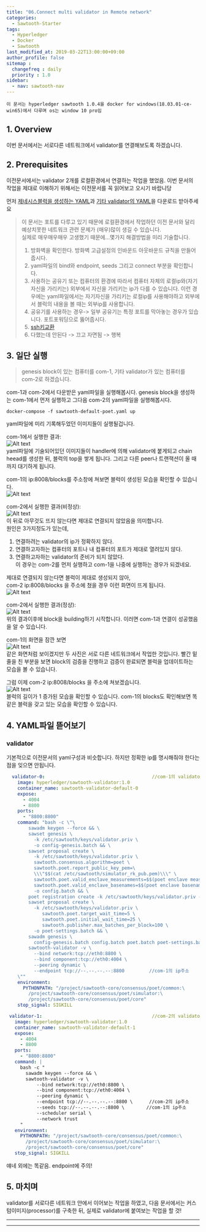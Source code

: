 ```yaml
---
title: "06.Connect multi validator in Remote network"
categories: 
  - Sawtooth-Starter
tags:
  - Hyperledger
  - Docker
  - Sawtooth
last_modified_at: 2019-03-22T13:00:00+09:00
author_profile: false
sitemap :
  changefreq : daily
  priority : 1.0
sidebar:
  - nav: sawtooth-nav
---
```

`이 문서는 hyperledger sawtooth 1.0.4을 docker for windows(18.03.01-ce-win65)에서 다루며 os는 window 10 pro임`


## 1. Overview
이번 문서에서는 서로다른 네트워크에서 validator를 연결해보도록 하겠습니다. 

## 2. Prerequisites

이전문서에서는 validator 2개를 로컬환경에서 연결하는 작업을 했었음. 이번 문서의 작업을 제대로 이해하기 위해서는 이전문서를 꼭 읽어보고 오시기 바랍니당

먼저 [제네시스블럭을 생성하는 YAML](https://github.com/GRuuuuu/sawtooth-starter/blob/master/sawtooth/%2306%20connect%20multi%20validator%20in%20remote/genesis/sawtooth-default-poet.yaml)과 [기타 validator의 YAML](https://github.com/GRuuuuu/sawtooth-starter/blob/master/sawtooth/%2306%20connect%20multi%20validator%20in%20remote/validator/sawtooth-default-poet.yaml)을 다운로드 받아주세요

>이 문서는 포트를 다루고 있기 때문에 로컬환경에서 작업하던 이전 문서와 달리 예상치못한 네트워크 관련 문제가 (매우)많이 생길 수 있습니다.  
실제로 매우매우매우 고생했기 때문에...몇가지 해결방법을 미리 기술합니다.
>
> 1. 방화벽을 확인한다. 방화벽 고급설정의 인바운드 아웃바운드 규칙을 만들어줍시다.
> 2. yaml파일의 bind와 endpoint, seeds 그리고 connect 부분을 확인합니다.
> 3. 사용하는 공유기 또는 컴퓨터의 환경에 따라서 컴퓨터 자체의 로컬ip와(자기 자신을 가리키는) 외부에서 자신을 가리키는 ip가 다를 수 있습니다. 이런 경우에는 yaml파일에서는 자기자신을 가리키는 로컬ip를 사용해야하고 외부에서 블럭의 내용을 볼 때는 외부ip를 사용합니다.
> 4. 공유기를 사용하는 경우-> 일부 공유기는 특정 포트를 막아놓는 경우가 있습니다. 포트포워딩으로 뚫어줍시다.
> 5. [ssh키교환](https://github.com/GRuuuuu/GRuuuuu.github.io/blob/master/_posts/2019-02-19-openshift-rhel01.md#ssh-key-%EA%B5%90%ED%99%98)
> 6. 다했는데 안된다 -> 끄고 자면됨 -> 행복


## 3. 일단 실행

>genesis block이 있는 컴퓨터를 com-1, 기타 validator가 있는 컴퓨터를 com-2로 하겠습니다.

com-1과 com-2에서 다운받은 yaml파일을 실행해봅시다. genesis block을 생성하는 com-1에서 먼저 실행하고 그다음 com-2의 yaml파일을 실행해봅시다.
~~~
docker-compose -f sawtooth-default-poet.yaml up
~~~
yaml파일에 미리 기록해두었던 이미지들이 실행될겁니다. 

com-1에서 실행한 결과:  
![Alt text](https://raw.githubusercontent.com/GRuuuuu/sawtooth-starter/master/sawtooth/%2306%20connect%20multi%20validator%20in%20remote/img/1.png)  
yaml파일에 기술되어있던 이미지들이 handler에 의해 validator에 붙게되고 chain heead를 생성한 뒤, 블럭의 top을 쌓게 됩니다. 그리고 다른 peer나 트랜잭션이 올 때까지 대기하게 됩니다.

com-1의 ip:8008/blocks를 주소창에 쳐보면 블럭이 생성된 모습을 확인할 수 있습니다.  
![Alt text](https://raw.githubusercontent.com/GRuuuuu/sawtooth-starter/master/sawtooth/%2306%20connect%20multi%20validator%20in%20remote/img/2.PNG)

com-2에서 실행한 결과(비정상):  
![Alt text](https://raw.githubusercontent.com/GRuuuuu/sawtooth-starter/master/sawtooth/%2306%20connect%20multi%20validator%20in%20remote/img/3.PNG)  
이 뒤로 아무것도 뜨지 않는다면 제대로 연결되지 않았음을 의미합니다.  
원인은 3가지정도가 있는데,  
1. 연결하려는 validator의 ip가 정확하지 않다.
2. 연결하고자하는 컴퓨터의 포트나 내 컴퓨터의 포트가 제대로 열려있지 않다.
3. 연결하고자하는 validator의 준비가 되지 않았다.  
이 경우는 com-2를 먼저 실행하고 com-1을 나중에 실행하는 경우가 되겠네요.

제대로 연결되지 않는다면 블럭이 제대로 생성되지 않아,  
com-2 ip:8008/blocks 을 주소에 쳤을 경우 이런 화면이 뜨게 됩니다.  
![Alt text](https://raw.githubusercontent.com/GRuuuuu/sawtooth-starter/master/sawtooth/%2306%20connect%20multi%20validator%20in%20remote/img/4.PNG)  

com-2에서 실행한 결과(정상):  
![Alt text](https://raw.githubusercontent.com/GRuuuuu/sawtooth-starter/master/sawtooth/%2306%20connect%20multi%20validator%20in%20remote/img/5.PNG)  
위의 결과이후에 block을 building하기 시작합니다. 이러면 com-1과 연결이 성공했음을 알 수 있습니다.  

com-1의 화면을 잠깐 보면  
![Alt text](https://raw.githubusercontent.com/GRuuuuu/sawtooth-starter/master/sawtooth/%2306%20connect%20multi%20validator%20in%20remote/img/6.PNG)  
같은 화면처럼 보이겠지만 두 사진은 서로 다른 네트워크에서 작업한 것입니다. 빨간 밑줄을 친 부분을 보면 block의 검증을 진행하고 검증이 완료되면 블럭을 업데이트하는 모습을 볼 수 있습니다.

그럼 이제 com-2 ip:8008/blocks 을 주소에 쳐보겠습니다.  
![Alt text](https://raw.githubusercontent.com/GRuuuuu/sawtooth-starter/master/sawtooth/%2306%20connect%20multi%20validator%20in%20remote/img/7.PNG)  
블럭의 길이가 1 증가된 모습을 확인할 수 있습니다. com-1의 blocks도 확인해보면 똑같은 블럭을 갖고 있는 모습을 확인할 수 있습니다.



## 4. YAML파일 뜯어보기

### validator
기본적으로 이전문서의 yaml구성과 비슷합니다. 하지만 정확한 ip를 명시해줘야 한다는 점을 잊으면 안됩니다.
~~~yaml
  validator-0:                                       //com-1의 validator(genesis)
    image: hyperledger/sawtooth-validator:1.0
    container_name: sawtooth-validator-default-0
    expose:
      - 4004
      - 8800
    ports:
      - "8800:8800"
    command: "bash -c \"\
        sawadm keygen --force && \
        sawset genesis \
          -k /etc/sawtooth/keys/validator.priv \
          -o config-genesis.batch && \
        sawset proposal create \
          -k /etc/sawtooth/keys/validator.priv \
          sawtooth.consensus.algorithm=poet \
          sawtooth.poet.report_public_key_pem=\
          \\\"$$(cat /etc/sawtooth/simulator_rk_pub.pem)\\\" \
          sawtooth.poet.valid_enclave_measurements=$$(poet enclave measurement) \
          sawtooth.poet.valid_enclave_basenames=$$(poet enclave basename) \
          -o config.batch && \
        poet registration create -k /etc/sawtooth/keys/validator.priv -o poet.batch && \
        sawset proposal create \
          -k /etc/sawtooth/keys/validator.priv \
             sawtooth.poet.target_wait_time=5 \
             sawtooth.poet.initial_wait_time=25 \
             sawtooth.publisher.max_batches_per_block=100 \
          -o poet-settings.batch && \
        sawadm genesis \
          config-genesis.batch config.batch poet.batch poet-settings.batch && \
        sawtooth-validator -v \
          --bind network:tcp://eth0:8800 \
          --bind component:tcp://eth0:4004 \
          --peering dynamic \
          --endpoint tcp://--.--.--.--:8800         //com-1의 ip주소
    \""
    environment:
      PYTHONPATH: "/project/sawtooth-core/consensus/poet/common:\
        /project/sawtooth-core/consensus/poet/simulator:\
        /project/sawtooth-core/consensus/poet/core"
    stop_signal: SIGKILL
 ~~~
 ~~~yaml 
  validator-1:                                        //com-2의 validator
    image: hyperledger/sawtooth-validator:1.0
    container_name: sawtooth-validator-default-1
    expose:
      - 4004
      - 8800
    ports:
      - "8800:8800"
    command: |
      bash -c "
        sawadm keygen --force && \
        sawtooth-validator -v \
            --bind network:tcp://eth0:8800 \
            --bind component:tcp://eth0:4004 \
            --peering dynamic \
            --endpoint tcp://--.--.--.--:8800 \      //com-2의 ip주소
            --seeds tcp://--.--.--.--:8800 \        //com-1의 ip주소
            --scheduler serial \
            --network trust
      "
    environment:
      PYTHONPATH: "/project/sawtooth-core/consensus/poet/common:\
        /project/sawtooth-core/consensus/poet/simulator:\
        /project/sawtooth-core/consensus/poet/core"
    stop_signal: SIGKILL
~~~
얘네 외에는 똑같음. endpoint에 주의!

## 5. 마치며

validator를 서로다른 네트워크 안에서 이어보는 작업을 하였고, 다음 문서에서는 커스텀이미지(processor)를 구축한 뒤, 실제로 validator에 붙여보는 작업을 할 것!

---

---